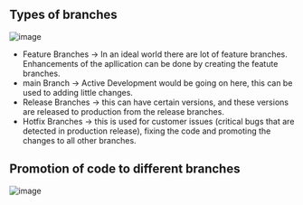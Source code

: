 ## Types of branches

![image](https://github.com/muppin/mastering-DevOps/assets/121821200/85e33eba-aebd-404e-9f1a-cf38aa93b386)

- Feature Branches -> In an ideal world there are lot of feature branches. Enhancements of the apllication can be done by creating the featute branches.
- main Branch -> Active Development would be going on here, this can be used to adding little changes.
- Release Branches -> this can have certain versions, and these versions are released to production from the release branches.
- Hotfix Branches -> this is used for customer issues (critical bugs that are detected in production release), fixing the code and promoting the changes to all other branches.

## Promotion of code to different branches

![image](https://github.com/muppin/mastering-DevOps/assets/121821200/b41982f8-9174-4466-8aa2-ba375569e95d)
